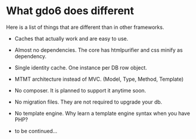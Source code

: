 # What gdo6 does different

Here is a list of things that are different than in other frameworks.

 - Caches that actually work and are easy to use.
 
 - Almost no dependencies. The core has htmlpurifier and css minify as dependency.
 
 - Single identity cache. One instance per DB row object.
 
 - MTMT architecture instead of MVC. (Model, Type, Method, Template) 
 
 - No composer. It is planned to support it anytime soon.
 
 - No migration files. They are not required to upgrade your db.
 
 - No template engine. Why learn a template engine syntax when you have PHP?

 - to be continued...
 